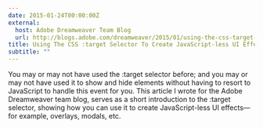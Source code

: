 ```yaml
---
date: 2015-01-24T00:00:00Z
external:
  host: Adobe Dreamweaver Team Blog
  url: http://blogs.adobe.com/dreamweaver/2015/01/using-the-css-target-selector-to-create-javascript-less-ui-effects.html
title: Using The CSS :target Selector To Create JavaScript-less UI Effects
subtitle: ""
---
```


<p class="size-2x">
	 You may or may not have used the :target selector before; and you may or may not have used it to show and hide elements without having to resort to JavaScript to handle this event for you. This article I wrote for the Adobe Dreamweaver team blog, serves as a short introduction to the :target selector, showing how you can use it to create JavaScript-less UI effects—for example, overlays, modals, etc.
</p>